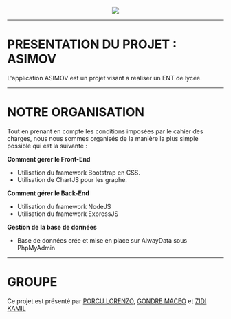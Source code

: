 <p align="center">
  <img src="public\images\logoAsimov.png" />
</p>

------------------------------------------------------------------------------------------------------------

# PRESENTATION DU PROJET : ASIMOV
L'application ASIMOV est un projet visant a réaliser un ENT de lycée.

------------------------------------------------------------------------------------------------------------

# NOTRE ORGANISATION
Tout en prenant en compte les conditions imposées par le cahier des charges, nous nous sommes organisés de la manière la plus simple possible qui est la suivante : 

__Comment gérer le Front-End__
+ Utilisation du framework Bootstrap en CSS.
+ Utilisation de ChartJS pour les graphe.

__Comment gérer le Back-End__
+ Utilisation du framework NodeJS
+ Utilisation du framework ExpressJS

__Gestion de la base de données__
+ Base de données crée et mise en place sur AlwayData sous PhpMyAdmin

------------------------------------------------------------------------------------------------------------

# GROUPE
Ce projet est présenté par [PORCU LORENZO](https://github.com/LorenzoPrc), [GONDRE MACEO](https://github.com/Maceoggit) et [ZIDI KAMIL](https://github.com/Ka-2000)
